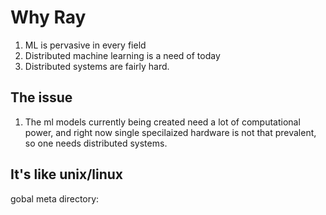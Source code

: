 # Why Ray
1. ML is pervasive in every field
2. Distributed machine learning is a need of today
3. Distributed systems are fairly hard.


## The issue
1. The ml models currently being created need a lot of computational power, and right now single specilaized hardware is not that prevalent, so one needs distributed systems.


## It's like unix/linux
gobal meta directory: 